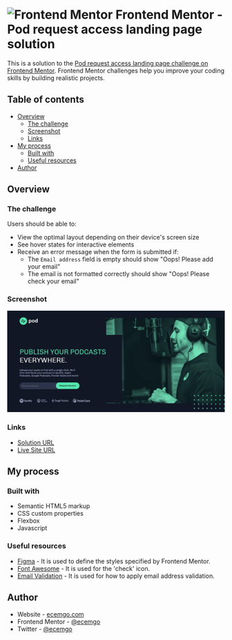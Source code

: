 # <img src="https://user-images.githubusercontent.com/13468728/222973742-9133bdb5-61f0-4f53-8b08-bb3c349e2056.png" title="Frontend Mentor" alt="Frontend Mentor" width="50" height="50"/> Frontend Mentor - Pod request access landing page solution

This is a solution to the [Pod request access landing page challenge on Frontend Mentor](https://www.frontendmentor.io/challenges/pod-request-access-landing-page-eyTmdkLSG). Frontend Mentor challenges help you improve your coding skills by building realistic projects.

## Table of contents

- [Overview](#overview)
  - [The challenge](#the-challenge)
  - [Screenshot](#screenshot)
  - [Links](#links)
- [My process](#my-process)
  - [Built with](#built-with)
  - [Useful resources](#useful-resources)
- [Author](#author)

## Overview

### The challenge

Users should be able to:

- View the optimal layout depending on their device's screen size
- See hover states for interactive elements
- Receive an error message when the form is submitted if:
  - The `Email address` field is empty should show "Oops! Please add your email"
  - The email is not formatted correctly should show "Oops! Please check your email"

### Screenshot

![](assets/screenshot.jpg)

### Links

- [Solution URL](https://github.com/ecemgo/frontend-mentor-challenges/tree/main/pod-request-access-landing-page)
- [Live Site URL](https://ecemgo-pod-request-access.netlify.app/)

## My process

### Built with

- Semantic HTML5 markup
- CSS custom properties
- Flexbox
- Javascript

### Useful resources

- [Figma](https://www.figma.com/) - It is used to define the styles specified by Frontend Mentor.
- [Font Awesome](https://fontawesome.com/) - It is used for the 'check' icon.
- [Email Validation](https://www.youtube.com/watch?v=1tnINeBLNj4) - It is used for how to apply email address validation.

## Author

- Website - [ecemgo.com](https://www.ecemgo.com/)
- Frontend Mentor - [@ecemgo](https://www.frontendmentor.io/profile/ecemgo)
- Twitter - [@ecemgo](https://twitter.com/ecemgo)
